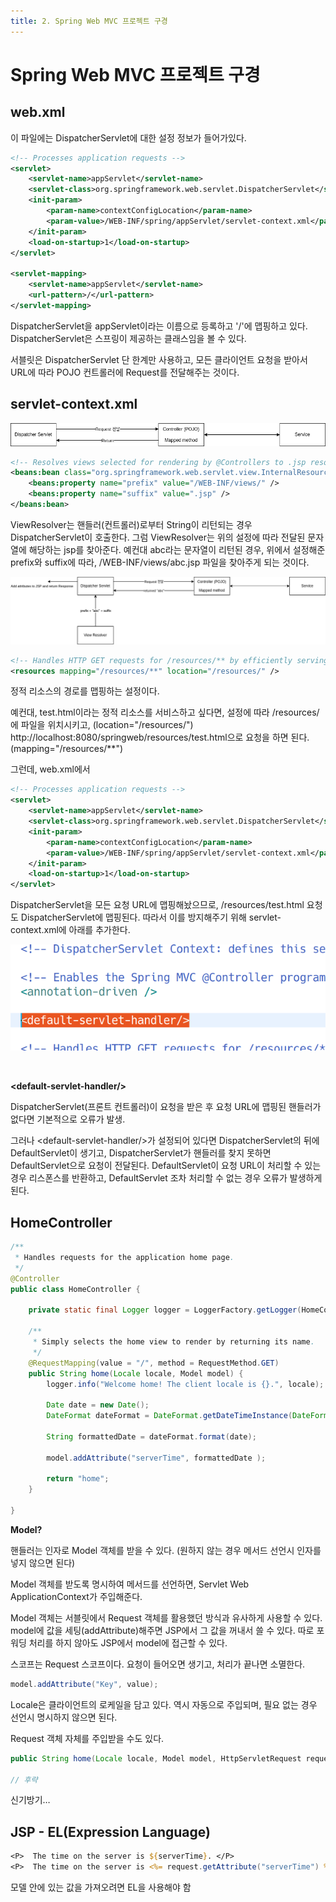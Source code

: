 ```yaml
---
title: 2. Spring Web MVC 프로젝트 구경
---
```


# Spring Web MVC 프로젝트 구경

## web.xml

이 파일에는 DispatcherServlet에 대한 설정 정보가 들어가있다.

```xml
<!-- Processes application requests -->
<servlet>
    <servlet-name>appServlet</servlet-name>
    <servlet-class>org.springframework.web.servlet.DispatcherServlet</servlet-class>
    <init-param>
        <param-name>contextConfigLocation</param-name>
        <param-value>/WEB-INF/spring/appServlet/servlet-context.xml</param-value>
    </init-param>
    <load-on-startup>1</load-on-startup>
</servlet>

<servlet-mapping>
    <servlet-name>appServlet</servlet-name>
    <url-pattern>/</url-pattern>
</servlet-mapping>
```

DispatcherServlet을 appServlet이라는 이름으로 등록하고 '/'에 맵핑하고 있다. DispatcherServlet은 스프링이 제공하는 클래스임을 볼 수 있다.

서블릿은 DispatcherServlet 단 한계만 사용하고, 모든 클라이언트 요청을 받아서 URL에 따라 POJO 컨트롤러에 Request를 전달해주는 것이다.

## servlet-context.xml


![c3256821f8c5d08b8daf918809c1b577.png](Assets/c3256821f8c5d08b8daf918809c1b577.png "c3256821f8c5d08b8daf918809c1b577.png")

```xml
<!-- Resolves views selected for rendering by @Controllers to .jsp resources in the /WEB-INF/views directory -->
<beans:bean class="org.springframework.web.servlet.view.InternalResourceViewResolver">
    <beans:property name="prefix" value="/WEB-INF/views/" />
    <beans:property name="suffix" value=".jsp" />
</beans:bean>
```

ViewResolver는 핸들러(컨트롤러)로부터 String이 리턴되는 경우 DispatcherServlet이 호출한다. 그럼 ViewResolver는 위의 설정에 따라 전달된 문자열에 해당하는 jsp를 찾아준다. 예컨대 abc라는 문자열이 리턴된 경우, 위에서 설정해준 prefix와 suffix에 따라, /WEB-INF/views/abc.jsp 파일을 찾아주게 되는 것이다.


![3ca2365f51128676818e81c7700577b1.png](Assets/3ca2365f51128676818e81c7700577b1.png)

```xml
<!-- Handles HTTP GET requests for /resources/** by efficiently serving up static resources in the ${webappRoot}/resources directory -->
<resources mapping="/resources/**" location="/resources/" />
```

정적 리소스의 경로를 맵핑하는 설정이다.

예컨대, test.html이라는 정적 리소스를 서비스하고 싶다면, 설정에 따라 /resources/에 파일을 위치시키고, (location="/resources/")  
http://localhost:8080/springweb/resources/test.html으로 요청을 하면 된다. (mapping="/resources/**")

그런데, web.xml에서

```xml
<!-- Processes application requests -->
<servlet>
    <servlet-name>appServlet</servlet-name>
    <servlet-class>org.springframework.web.servlet.DispatcherServlet</servlet-class>
    <init-param>
        <param-name>contextConfigLocation</param-name>
        <param-value>/WEB-INF/spring/appServlet/servlet-context.xml</param-value>
    </init-param>
    <load-on-startup>1</load-on-startup>
</servlet>
```

DispatcherServlet을 모든 요청 URL에 맵핑해놨으므로, /resources/test.html 요청도 DispatcherServlet에 맵핑된다. 따라서 이를 방지해주기 위해 servlet-context.xml에 아래를 추가한다.

![23785613683eee1d010ef1c5bb0afb13.png](Assets/23785613683eee1d010ef1c5bb0afb13.png)

&nbsp;

**\<default-servlet-handler/>**

DispatcherServlet(프론트 컨트롤러)이 요청을 받은 후 요청 URL에 맵핑된 핸들러가 없다면 기본적으로 오류가 발생.

그러나 \<default-servlet-handler/>가 설정되어 있다면 DispatcherServlet의 뒤에 DefaultServlet이 생기고, DispatcherServlet가 핸들러를 찾지 못하면 DefaultServlet으로 요청이 전달된다. DefaultServlet이 요청 URL이 처리할 수 있는 경우 리스폰스를 반환하고, DefaultServlet 조차 처리할 수 없는 경우 오류가 발생하게 된다.

## HomeController

```java
/**
 * Handles requests for the application home page.
 */
@Controller
public class HomeController {
	
	private static final Logger logger = LoggerFactory.getLogger(HomeController.class);
	
	/**
	 * Simply selects the home view to render by returning its name.
	 */
	@RequestMapping(value = "/", method = RequestMethod.GET)
	public String home(Locale locale, Model model) {
		logger.info("Welcome home! The client locale is {}.", locale);
		
		Date date = new Date();
		DateFormat dateFormat = DateFormat.getDateTimeInstance(DateFormat.LONG, DateFormat.LONG, locale);
		
		String formattedDate = dateFormat.format(date);
		
		model.addAttribute("serverTime", formattedDate );
		
		return "home";
	}
	
}
```

**Model?**

핸들러는 인자로 Model 객체를 받을 수 있다. (원하지 않는 경우 메서드 선언시 인자를 넣지 않으면 된다)

Model 객체를 받도록 명시하여 메서드를 선언하면, Servlet Web ApplicationContext가 주입해준다.

Model 객체는 서블릿에서 Request 객체를 활용했던 방식과 유사하게 사용할 수 있다. model에 값을 세팅(addAttribute)해주면 JSP에서 그 값을 꺼내서 쓸 수 있다. 따로 포워딩 처리를 하지 않아도 JSP에서 model에 접근할 수 있다.

스코프는 Request 스코프이다. 요청이 들어오면 생기고, 처리가 끝나면 소멸한다.

```java
model.addAttribute("Key", value);
```

Locale은 클라이언트의 로케일을 담고 있다. 역시 자동으로 주입되며, 필요 없는 경우 선언시 명시하지 않으면 된다.

Request 객체 자체를 주입받을 수도 있다.

```java
public String home(Locale locale, Model model, HttpServletRequest request) {
    
// 후략
```

신기방기…


## JSP - EL(Expression Language)

```jsp
<P>  The time on the server is ${serverTime}. </P>
<P>  The time on the server is <%= request.getAttribute("serverTime") %>. </P>
```

모델 안에 있는 값을 가져오려면 EL을 사용해야 함

